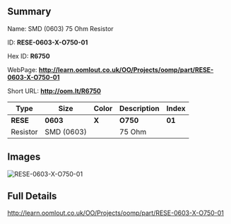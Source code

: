 

## Summary
 
Name: SMD (0603) 75 Ohm Resistor

ID: __RESE-0603-X-O750-01__

Hex ID: __R6750__

WebPage: __http://learn.oomlout.co.uk/OO/Projects/oomp/part/RESE-0603-X-O750-01__

Short URL: __http://oom.lt/R6750__


| Type   | Size   | Color   | Description   | Index   |    
| ----- | ------   | ------   | -----   | ----   |    
| __RESE__   					| __0603__   					| __X__    						| __O750__    					| __01__ |    
| Resistor		| SMD (0603)	| 		| 75 Ohm	| 	|

## Images
![RESE-0603-X-O750-01](http://oomlout.com/oomp-gen/parts/RESE-0603-X-O750-01/RESE-0603-X-O750-01_420.jpg)

## Full Details

 http://learn.oomlout.co.uk/OO/Projects/oomp/part/RESE-0603-X-O750-01

